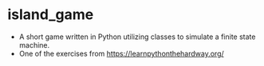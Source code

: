 # island_game
- A short game written in Python utilizing classes to simulate a finite state machine.
- One of the exercises from https://learnpythonthehardway.org/
